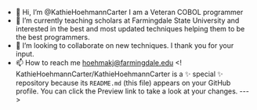 - 👋 Hi, I’m @KathieHoehmannCarter I am a Veteran COBOL programmer 
- 🌱 I’m currently teaching scholars at Farmingdale State University and interested in the best and most updated techniques helping them to be the best programmers.
- 💞️ I’m looking to collaborate on new techniques. I thank you for your input.
- 📫 How to reach me hoehmakj@farmingdale.edu
<!
KathieHoehmannCarter/KathieHoehmannCarter is a ✨ special ✨ repository because its `README.md` (this file) appears on your GitHub profile.
You can click the Preview link to take a look at your changes.
--->
